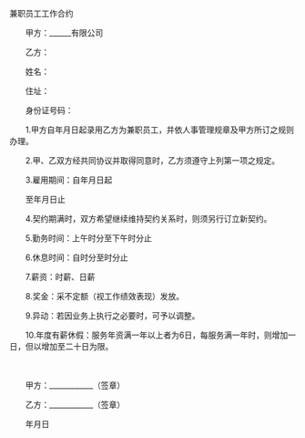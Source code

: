 



兼职员工工作合约



 

　　甲方：______有限公司

　　乙方：

　　姓名：

　　住址：

　　身份证号码：　　

　　1.甲方自年月日起录用乙方为兼职员工，并依人事管理规章及甲方所订之规则办理。

　　2.甲、乙双方经共同协议并取得同意时，乙方须遵守上列第一项之规定。

　　3.雇用期间：自年月日起

　　至年月日止

　　4.契约期满时，双方希望继续维持契约关系时，则须另行订立新契约。

　　5.勤务时间：上午时分至下午时分止

　　6.休息时间：自时分至时分止

　　7.薪资：时薪、日薪

　　8.奖金：采不定额（视工作绩效表现）发放。

　　9.异动：若因业务上执行之必要时，可予以调整。

　　10.年度有薪休假：服务年资满一年以上者为6日，每服务满一年时，则增加一日，但以增加至二十日为限。

　　

　　甲方：____________（签章）

　　乙方：____________（签章）　　

　　年月日